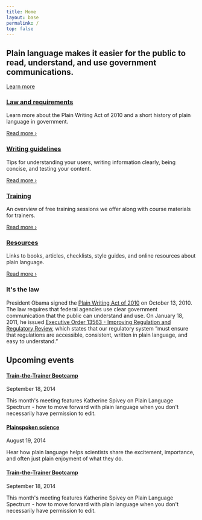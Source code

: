 ```yaml
---
title: Home
layout: base
permalink: /
top: false
---
```


<section class="usa-section home-hero bg-tan" markdown="0">
  <div class="usa-grid">
    <h1 class="mb4">Plain language makes it easier for the public to read, understand, and use government communications.</h1>
    <a class="usa-button usa-button-big usa-button-primary m0" href="{{ '/law/' | relative_url }}">Learn more</a>
  </div>
</section>

<section class="usa-section home-grid" markdown="0">
  <div class="usa-grid">
    <div class="usa-width-one-fourth mb4 md-pr3 lg-mb0 clearfix">
      <div class="icon-large"><i class="fa fa-gavel" aria-hidden="true"></i></div>
      <div class="overflow-hidden">
        <h3><a href="{{ '/law/' | relative_url }}">Law and requirements</a></h3>
        <p class="mt0">Learn more about the Plain Writing Act of 2010 and a short history of plain language in government.</p>
        <p><a href="{{ '/law/' | relative_url }}">Read more ›</a></p>
      </div>
    </div>
    <div class="usa-width-one-fourth mb4 md-pr3 lg-mb0 clearfix">
      <div class="icon-large"><i class="fa fa-check" aria-hidden="true"></i></div>
      <div class="overflow-hidden">
        <h3><a href="{{ '/guidelines/' | relative_url }}">Writing guidelines</a></h3>
        <p class="mt0">Tips for understanding your users, writing information clearly, being concise, and testing your content.</p>
        <p><a href="{{ '/guidelines/' | relative_url }}">Read more ›</a></p>
      </div>
    </div>
    <div class="usa-width-one-fourth mb4 md-pr3 md-mb0 clearfix">
      <div class="icon-large"><i class="fa fa-graduation-cap" aria-hidden="true"></i></div>
      <div class="overflow-hidden">
        <h3><a href="{{ '/training/' | relative_url }}">Training</a></h3>
        <p class="mt0">An overview of free training sessions we offer along with course materials for trainers.</p>
        <p><a href="{{ '/training/' | relative_url }}">Read more ›</a></p>
      </div>
    </div>
    <div class="usa-width-one-fourth mb4 md-pr3 md-mb0 clearfix">
      <div class="icon-large"><i class="fa fa-book" aria-hidden="true"></i></div>
      <div class="overflow-hidden">
        <h3><a href="{{ '/resources/' | relative_url }}">Resources</a></h3>
        <p class="mt0">Links to books, articles, checklists, style guides, and online resources about plain language.</p>
        <p><a href="{{ '/resources/' | relative_url }}">Read more ›</a></p>
      </div>
    </div>
  </div>
</section>

<section class="usa-section bg-tan home-law" markdown="0">
  <div class="usa-grid">
    <h3 class="mt0">It's the law</h3>
    <p class="mb0">President Obama signed the <a href="https://www.gpo.gov/fdsys/pkg/PLAW-111publ274/content-detail.html">Plain Writing Act of 2010</a> on October 13, 2010. The law requires that federal agencies use clear government communication that the public can understand and use. On January 18, 2011, he issued <a href="https://obamawhitehouse.archives.gov/the-press-office/2011/01/18/executive-order-13563-improving-regulation-and-regulatory-review">Executive Order 13563 - Improving Regulation and Regulatory Review</a>, which states that our regulatory system “must ensure that regulations are accessible, consistent, written in plain language, and easy to understand.”</p>
  </div>
</section>

<section class="usa-section home-events" markdown="0">
  <div class="usa-grid">
    <h2 class="mb3">Upcoming events</h2>
    <div class="usa-width-one-third pr3 mb4 md-mb0">
      <h4 class="m0 h3"><a href="#" class="text-decoration-none">Train-the-Trainer Bootcamp</a></h4>
      <p class="mt0 h5 caps sans-serif">September 18, 2014</p>
      <p class="mb0">This month's meeting features Katherine Spivey on Plain Language Spectrum - how to move forward with plain language when you don't necessarily have permission to edit.</p>
    </div>
    <div class="usa-width-one-third pr3 mb4 md-mb0">
      <h4 class="m0 h3"><a href="#" class="text-decoration-none">Plainspoken science</a></h4>
      <p class="mt0 h5 caps sans-serif">August 19, 2014</p>
      <p class="mb0">Hear how plain language helps scientists share the excitement, importance, and often just plain enjoyment of what they do.</p>
    </div>
    <div class="usa-width-one-third pr3 mb4 md-mb0">
      <h4 class="m0 h3"><a href="#" class="text-decoration-none">Train-the-Trainer Bootcamp</a></h4>
      <p class="mt0 h5 caps sans-serif">September 18, 2014</p>
      <p class="mb0">This month's meeting features Katherine Spivey on Plain Language Spectrum - how to move forward with plain language when you don't necessarily have permission to edit.</p>
    </div>
  </div>
</section>
